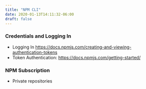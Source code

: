 ```yaml
---
title: "NPM CLI"
date: 2020-01-13T14:11:32-06:00
draft: false
---
```


### Credentials and Logging In

* Logging In <https://docs.npmjs.com/creating-and-viewing-authentication-tokens>
* Token Authentication: <https://docs.npmjs.com/getting-started/>

### NPM Subscription

* Private repositories
